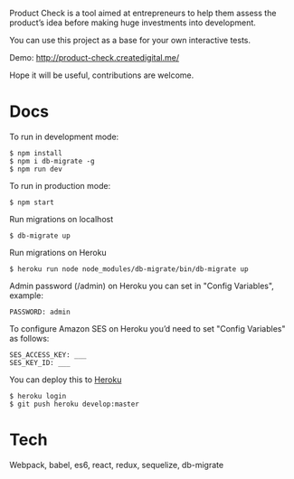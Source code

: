Product Check is a tool aimed at entrepreneurs to help them assess the product’s idea before making huge investments into development.

You can use this project as a base for your own interactive tests.

Demo: http://product-check.createdigital.me/

Hope it will be useful, contributions are welcome.

# Docs

To run in development mode:

    $ npm install
    $ npm i db-migrate -g
    $ npm run dev

To run in production mode:

    $ npm start

Run migrations on localhost

    $ db-migrate up

Run migrations on Heroku

    $ heroku run node node_modules/db-migrate/bin/db-migrate up

Admin password (/admin) on Heroku you can set in "Config Variables", example:

    PASSWORD: admin

To configure Amazon SES on Heroku you’d need to set "Config Variables" as follows:

    SES_ACCESS_KEY: ___
    SES_KEY_ID: ___

You can deploy this to [Heroku](https://www.heroku.com)

    $ heroku login
    $ git push heroku develop:master

# Tech

Webpack, babel, es6, react, redux, sequelize, db-migrate
